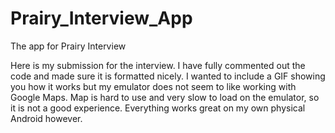 # Prairy_Interview_App
The app for Prairy Interview

Here is my submission for the interview. I have fully commented out the code and made sure it is formatted nicely. I wanted to include a GIF showing you how it works but my emulator does not seem to like working with Google Maps. Map is hard to use and very slow to load on the emulator, so it is not a good experience. Everything works great on my own physical Android however. 
